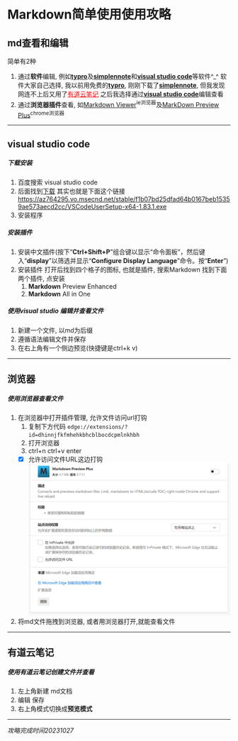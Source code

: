 # Markdown简单使用使用攻略

##  md查看和编辑
简单有2种 
1. 通过**软件**编辑, 例如[**typro**](https://typoraio.cn)及[**simplennote**](https://apps.microsoft.com/detail/9NXQQ40LDW3X?hl=en-us&gl=US)和[**visual studio code**](https://visualstudio.microsoft.com/zh-hans/free-developer-offers/)等软件^_^
     软件大家自己选择, 我以前用免费的[**typro**](https://typoraio.cn), 刚刚下载了[**simplennote**](https://apps.microsoft.com/detail/9NXQQ40LDW3X?hl=en-us&gl=US), 但我发现网连不上后又用了<a href =https://note.youdao.com style="color:red">有道云笔记</a> 之后我选择通过[**visual studio code**](https://visualstudio.microsoft.com/zh-hans/free-developer-offers/)编辑查看
2. 通过**浏览器插件**查看, 如[Markdown Viewer](https://chrome.google.com/webstore/detail/markdown-viewer/ckkdlimhmcjmikdlpkmbgfkaikojcbjk)<sup>ie浏览器</sup>及[MarkDown Preview Plus](https://chrome.google.com/webstore/detail/markdown-preview-plus/febilkbfcbhebfnokafefeacimjdckgl?utm_source=ext_sidebar&hl=zh-CN)<sup>chrome浏览器</sup>

------------------------
## visual studio code
##### 下载安装
1. 百度搜索 visual studio code
2. 后面找到[下载](https://code.visualstudio.com/Download)
其实也就是下面这个链接
https://az764295.vo.msecnd.net/stable/f1b07bd25dfad64b0167beb15359ae573aecd2cc/VSCodeUserSetup-x64-1.83.1.exe
3. 安装程序
##### 安装插件
1. 安装中文插件(按下“**Ctrl+Shift+P**”组合键以显示“命令面板”，然后键入“**display**”以筛选并显示“**Configure Display Language**”命令。按“**Enter**”)
2. 安装插件
   打开后找到四个格子的图标, 也就是插件, 搜索Markdown 找到下面两个插件, 点安装
   1. **Markdown** Preview Enhanced
   2. **Markdown** All in One
   
##### 使用visual studio 编辑并查看文件

1. 新建一个文件, 以md为后缀
2. 遵循语法编辑文件并保存
3. 在右上角有一个侧边预览(快捷键是ctrl+k v)

------------------------------

## 浏览器
##### 使用浏览器查看文件
1. 在浏览器中打开插件管理, 允许文件访问url打钩
   1. 复制下方代码
    `edge://extensions/?id=dhinnjfkfmhehkbhcblbocdcpmlnkhbh`
   2. 打开浏览器
   3. ctrl+n ctrl+v enter
   - [x] 允许访问文件URL这边打钩
    ![Alt text](image.png)
2. 将md文件拖拽到浏览器, 或者用浏览器打开,就能查看文件

------------

## 有道云笔记
##### 使用有道云笔记创建文件并查看
1. 左上角新建 md文档
2. 编辑 保存
3. 右上角模式切换成**预览模式**


----------------

*攻略完成时间20231027*